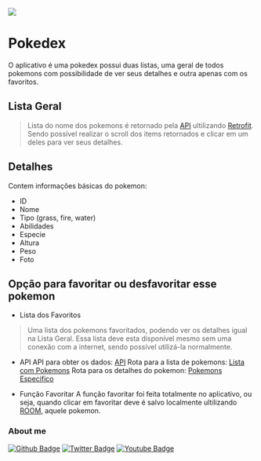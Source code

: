 
![](https://cdn0.iconfinder.com/data/icons/pokemon-go-vol-2/135/_pokemon_pokecenter-128.png)
# Pokedex
O aplicativo é uma pokedex possui duas listas, uma geral de todos pokemons com possibilidade de ver seus detalhes e outra apenas com os favoritos.

## Lista Geral

> Lista do nome dos pokemons é retornado pela [API](https://pokeapi.co/) ultilizando [Retrofit](https://square.github.io/retrofit/). Sendo possível realizar o scroll dos items retornados e clicar em um deles para ver seus detalhes.

## Detalhes

Contem informações básicas do pokemon:
* ID
* Nome
* Tipo (grass, fire, water)
* Abilidades
* Especie
* Altura
* Peso
* Foto

## Opção para favoritar ou desfavoritar esse pokemon
- Lista dos Favoritos
> Uma lista dos pokemons favoritados, podendo ver os detalhes igual na Lista Geral.
Essa lista deve esta disponível mesmo sem uma conexão com a internet, sendo possível utilizá-la normalmente.

- API
API para obter os dados: [API](https://pokeapi.co/)
Rota para a lista de pokemons: [Lista com Pokemons](https://pokeapi.co/api/v2/pokemon?limit=898&offset=0)
Rota para os detalhes do pokemon: [Pokemons Especifico](https://pokeapi.co/api/v2/pokemon/ivysaur)

- Função Favoritar
A função favoritar foi feita totalmente no aplicativo, ou seja, quando clicar em favoritar deve é salvo localmente ultilizando [ROOM](https://developer.android.com/jetpack/androidx/releases/room?gclsrc=ds&gclsrc=ds&gclid=CIHO9vLvs_ICFRUeHwodUhIGTw), aquele pokemon.



### About me
[![Github Badge](https://img.shields.io/badge/-Github-000?style=flat-square&logo=Github&logoColor=white&link=https://github.com/fagnerpsantos)](https://github.com/Trallerd)
[![Twitter Badge](https://img.shields.io/badge/-Twitter-1ca0f1?style=flat-square&labelColor=1ca0f1&logo=twitter&logoColor=white&link=https://twitter.com/trallerd)](https://twitter.com/trallerd)
[![Youtube Badge](https://img.shields.io/badge/-YouTube-ff0000?style=flat-square&labelColor=ff0000&logo=youtube&logoColor=white&link=https://www.youtube.com/channel/UCHmlPQF6AVr3y7fj7TE-7Hw)](https://www.youtube.com/channel/UCHmlPQF6AVr3y7fj7TE-7Hw)
